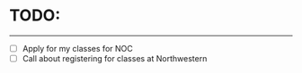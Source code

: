 # TODO:
---
- [ ] Apply for my classes for NOC
- [ ] Call about registering for classes at Northwestern
